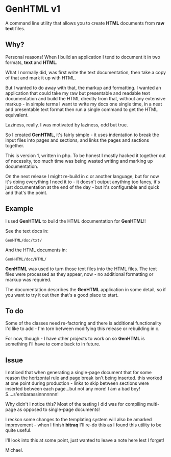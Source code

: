 # GenHTML v1

A command line utility that allows you to create
__HTML__ documents from __raw text__ files.


## Why?

Personal reasons! When I build an application I
tend to document it in two formats, __text__ and
__HTML__.

What I normally did, was first write the text
documentation, then take a copy of that and
mark it up with HTML.

But I wanted to do away with that, the markup
and formatting. I wanted an application that
could take my raw but presentable and readable
text documentation and build the HTML directly
from  that, without any extensive markup - in
simple terms I want to write my docs one single
time, in a neat and presentable text format then
run a single command to get the HTML equivalent.

Laziness, really. I was motivated by laziness,
odd but true.

So I created __GenHTML__, it's fairly simple - it
uses indentation to break the input files into
pages and sections, and links the pages and
sections together.

This is version 1, written in php. To be honest
I mostly hacked it together out of necessity, too
much time was being wasted writing and marking up
documentation.

On the next release I might re-build in c or
another language, but for now it's doing everything
I need it to - it doesn't output anything too
fancy, it's just documentation at the end of the
day - but it's configurable and quick and that's
the point.


## Example

I used __GenHTML__ to build the HTML documentation
for __GenHTML__!!

See the text docs in:

```GenHTML/doc/txt/```

And the HTML documents in:

```GenHHTML/doc/HTML/```

__GenHTML__ was used to turn those text files into
the HTML files. The text files were processed as
they appear, now - no additional formatting or
markup was required.

The documentation describes the __GenHTML__
application in some detail, so if you want to 
try it out then that's a good place to start.


## To do

Some of the classes need re-factoring and there is
additional functionality I'd like to add - I'm
torn between modifying this release or rebuilding
in c.

For now, though - I have other projects to work
on so __GenHTML__ is something I'll have to come
back to in future.


## Issue

I noticed that when generating a single-page document
that for some reason the horizontal rule and page
break isn't being inserted. this worked at one point
during production - links to skip between sections were
inserted between each page...but not any more! I am a
bad boy! S....s'embarassinnnnnnn!

Why didn't I notice this? Most of the testing I
did was for compiling multi-page as opposed to
single-page documents!

I reckon some changes to the templating system will
also be amarked improvement - when I finish __bitraq__
I'll re-do this as I found this utility to be quite
useful.

I'll look into this at some point, just wanted to
leave a note here lest I forget!

Michael.
